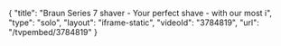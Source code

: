 {
    "title": "Braun Series 7 shaver - Your perfect shave - with our most i",
    "type": "solo",
    "layout": "iframe-static",
    "videoId": "3784819",
    "url": "\/tvpembed\/3784819"
}